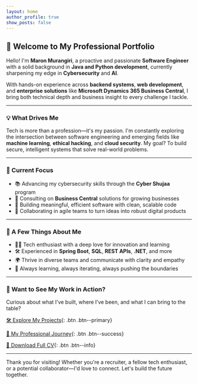 ```yaml
---
layout: home
author_profile: true
show_posts: false
---
```


## 👋 Welcome to My Professional Portfolio

Hello! I'm **Maron Murangiri**, a proactive and passionate **Software Engineer** with a solid background in **Java and Python development**, currently sharpening my edge in **Cybersecurity** and **AI**.

With hands-on experience across **backend systems**, **web development**, and **enterprise solutions** like **Microsoft Dynamics 365 Business Central**, I bring both technical depth and business insight to every challenge I tackle.

---

### 💡 What Drives Me

Tech is more than a profession—it's my passion. I'm constantly exploring the intersection between software engineering and emerging fields like **machine learning**, **ethical hacking**, and **cloud security**. My goal? To build secure, intelligent systems that solve real-world problems.

---

### 🔭 Current Focus

- 📚 Advancing my cybersecurity skills through the **Cyber Shujaa** program  
- 💼 Consulting on **Business Central** solutions for growing businesses  
- 🔧 Building meaningful, efficient software with clean, scalable code  
- 🤝 Collaborating in agile teams to turn ideas into robust digital products  

---

### 🌟 A Few Things About Me

- 👨‍💻 Tech enthusiast with a deep love for innovation and learning  
- 🛠️ Experienced in **Spring Boot**, **SQL**, **REST APIs**, **.NET**, and more  
- 🌍 Thrive in diverse teams and communicate with clarity and empathy  
- 🚀 Always learning, always iterating, always pushing the boundaries  

---

### 📂 Want to See My Work in Action?

Curious about what I’ve built, where I’ve been, and what I can bring to the table?

[🛠 Explore My Projects](/projects){: .btn .btn--primary}

[📌 My Professional Journey](/about){: .btn .btn--success}

[📄 Download Full CV](#){: .btn .btn--info}  
<!-- Replace # with your actual CV file path -->

---

Thank you for visiting! Whether you're a recruiter, a fellow tech enthusiast, or a potential collaborator—I'd love to connect. Let's build the future together.
